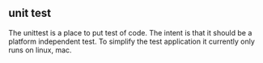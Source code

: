 ## unit test

The unittest is a place to put test of code. The intent is that it
should be a platform independent test. To simplify the test
application it currently only runs on linux, mac.

